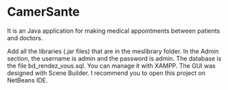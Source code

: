 # CamerSante
It is an Java application for making medical appointments between patients and doctors.

Add all the libraries (.jar files) that are in the meslibrary folder.
In the Admin section, the username is admin and the password is admin.
The database is the file bd_rendez_vous.sql. You can manage it with XAMPP.
The GUI was designed with Scene Builder.
I recommend you to open this project on NetBeans IDE.
